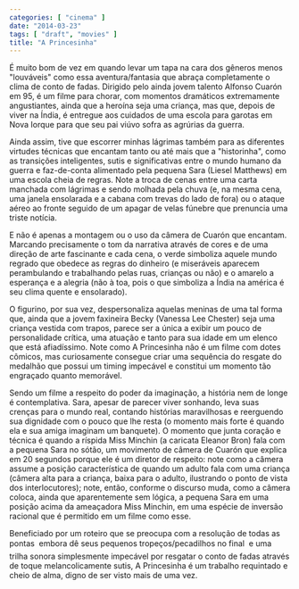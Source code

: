 ```yaml
---
categories: [ "cinema" ]
date: "2014-03-23"
tags: [ "draft", "movies" ]
title: "A Princesinha"
---
```

É muito bom de vez em quando levar um tapa na cara dos gêneros menos
"louváveis" como essa aventura/fantasia que abraça completamente o clima
de conto de fadas. Dirigido pelo ainda jovem talento Alfonso Cuarón
em 95, é um filme para chorar, com momentos dramáticos extremamente
angustiantes, ainda que a heroína seja uma criança, mas que, depois
de viver na Índia, é entregue aos cuidados de uma escola para garotas
em Nova Iorque para que seu pai viúvo sofra as agrúrias da guerra. 

Ainda assim, tive que escorrer minhas lágrimas também para as diferentes
virtudes técnicas que encantam tanto ou até mais que a "historinha",
como as transições inteligentes, sutis e significativas entre o
mundo humano da guerra e faz-de-conta alimentado pela pequena Sara
(Liesel Matthews) em uma escola cheia de regras. Note a troca de cenas
entre uma carta manchada com lágrimas e sendo molhada pela chuva (e, na
mesma cena, uma janela ensolarada e a cabana com trevas do lado de fora)
ou o ataque aéreo ao fronte seguido de um apagar de velas fúnebre que
prenuncia uma triste notícia.

E não é apenas a montagem ou o uso da câmera de Cuarón que
encantam. Marcando precisamente o tom da narrativa através de cores
e de uma direção de arte fascinante e cada cena, o verde simboliza
aquele mundo regrado que obedece as regras do dinheiro (e miseráveis
aparecem perambulando e trabalhando pelas ruas, crianças ou não) e o
amarelo a esperança e a alegria (não à toa, pois o que simboliza a
Índia na américa é seu clima quente e ensolarado).

O figurino, por sua vez, despersonaliza aquelas meninas de uma tal
forma que, ainda que a jovem faxineira Becky (Vanessa Lee Chester)
seja uma criança vestida com trapos, parece ser a única a exibir um
pouco de personalidade crítica, uma atuação e tanto para sua idade
em um elenco que está afiadíssimo. Note como A Princesinha não é um
filme com dotes cômicos, mas curiosamente consegue criar uma sequência
do resgate do medalhão que possui um timing impecável e constitui um
momento tão engraçado quanto memorável.

Sendo um filme a respeito do poder da imaginação, a história nem de
longe é contemplativa. Sara, apesar de parecer viver sonhando, leva suas
crenças para o mundo real, contando histórias maravilhosas e reerguendo
sua dignidade com o pouco que lhe resta (o momento mais forte é quando
ela e sua amiga imaginam um banquete). O momento que junta coração
e técnica é quando a ríspida Miss Minchin (a caricata Eleanor Bron)
fala com a pequena Sara no sótão, um movimento de câmera de Cuarón
que explica em 20 segundos porque ele é um diretor de respeito: note
como a câmera assume a posição característica de quando um adulto
fala com uma criança (câmera alta para a criança, baixa para o adulto,
ilustrando o ponto de vista dos interlocutores); note, então, conforme o
discurso muda, como a câmera coloca, ainda que aparentemente sem lógica,
a pequena Sara em uma posição acima da ameaçadora Miss Minchin, em uma
espécie de inversão racional que é permitido em um filme como esse.

Beneficiado por um roteiro que se preocupa com a resolução de todas
as pontas  embora dê seus pequenos tropeços/pecadilhos no final  e
uma trilha sonora simplesmente impecável por resgatar o conto de fadas
através de toque melancolicamente sutis, A Princesinha é um trabalho
requintado e cheio de alma, digno de ser visto mais de uma vez.
